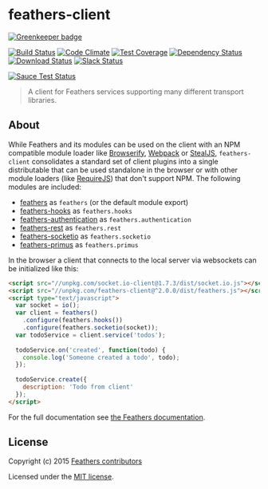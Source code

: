 # feathers-client

[![Greenkeeper badge](https://badges.greenkeeper.io/feathersjs/feathers-client.svg)](https://greenkeeper.io/)

[![Build Status](https://travis-ci.org/feathersjs/feathers-client.png?branch=master)](https://travis-ci.org/feathersjs/feathers-client)
[![Code Climate](https://codeclimate.com/github/feathersjs/feathers-client.png)](https://codeclimate.com/github/feathersjs/feathers-client)
[![Test Coverage](https://codeclimate.com/github/feathersjs/feathers-client/badges/coverage.svg)](https://codeclimate.com/github/feathersjs/feathers-client/coverage)
[![Dependency Status](https://img.shields.io/david/feathersjs/feathers-client.svg?style=flat-square)](https://david-dm.org/feathersjs/feathers-client)
[![Download Status](https://img.shields.io/npm/dm/feathers-client.svg?style=flat-square)](https://www.npmjs.com/package/feathers-client)
[![Slack Status](http://slack.feathersjs.com/badge.svg)](http://slack.feathersjs.com)

[![Sauce Test Status](https://saucelabs.com/browser-matrix/feathersjs.svg)](https://saucelabs.com/u/feathersjs)

> A client for Feathers services supporting many different transport libraries.

## About

While Feathers and its modules can be used on the client with an NPM compatible module loader like [Browserify](http://browserify.org/), [Webpack](https://webpack.github.io/) or [StealJS](http://stealjs.com), `feathers-client` consolidates a standard set of client plugins into a single distributable that can be used standalone in the browser or with other module loaders (like [RequireJS](http://requirejs.org/)) that don't support NPM. The following modules are included:

- [feathers](https://github.com/feathersjs/feathers) as `feathers` (or the default module export)
- [feathers-hooks](https://github.com/feathersjs/feathers-hooks) as `feathers.hooks`
- [feathers-authentication](https://github.com/feathersjs/feathers-authentication) as `feathers.authentication`
- [feathers-rest](https://github.com/feathersjs/feathers-rest) as `feathers.rest`
- [feathers-socketio](https://github.com/feathersjs/feathers-socketio) as `feathers.socketio`
- [feathers-primus](https://github.com/feathersjs/feathers-primus) as `feathers.primus`

In the browser a client that connects to the local server via websockets can be initialized like this:

```html
<script src="//unpkg.com/socket.io-client@1.7.3/dist/socket.io.js"></script>
<script src="//unpkg.com/feathers-client@^2.0.0/dist/feathers.js"></script>
<script type="text/javascript">
  var socket = io();
  var client = feathers()
    .configure(feathers.hooks())
    .configure(feathers.socketio(socket));
  var todoService = client.service('todos');
  
  todoService.on('created', function(todo) {
    console.log('Someone created a todo', todo);
  });
  
  todoService.create({
    description: 'Todo from client'
  });
</script>
```

For the full documentation see [the Feathers documentation](http://docs.feathersjs.com/clients/feathers.html).

## License

Copyright (c) 2015 [Feathers contributors](https://github.com/feathersjs/feathers-client/graphs/contributors)

Licensed under the [MIT license](LICENSE).
